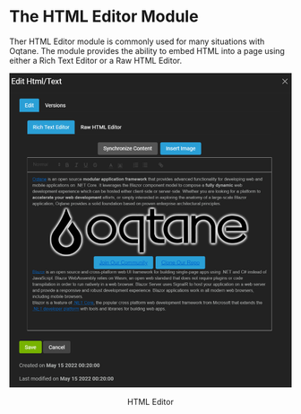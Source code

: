 # The HTML Editor Module

Ther HTML Editor module is commonly used for many situations with Oqtane. The module provides the ability to embed HTML into a page using either a Rich Text Editor or a Raw HTML Editor. 

![html-editor](./assets/html-editor.png)
<p align="center">HTML Editor</p>

